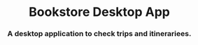 ﻿<h1 align="center" style="border-bottom: none;">Bookstore Desktop App</h1>

<h3 align="center">A desktop application to check trips and itinerariees.</h3>